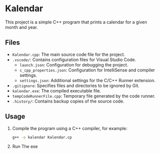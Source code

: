# Kalendar

This project is a simple C++ program that prints a calendar for a given month and year.

## Files

- `Kalendar.cpp`: The main source code file for the project.
- `.vscode/`: Contains configuration files for Visual Studio Code.
  - `launch.json`: Configuration for debugging the project.
  - `c_cpp_properties.json`: Configuration for IntelliSense and compiler settings.
  - `settings.json`: Additional settings for the C/C++ Runner extension.
- `.gitignore`: Specifies files and directories to be ignored by Git.
- `kalendar.exe`: The compiled executable file.
- `tempCodeRunnerFile.cpp`: Temporary file generated by the code runner.
- `.history/`: Contains backup copies of the source code.

## Usage

1. Compile the program using a C++ compiler, for example:
   ```sh
   g++ -o kalendar Kalendar.cp
2. Run The exe     